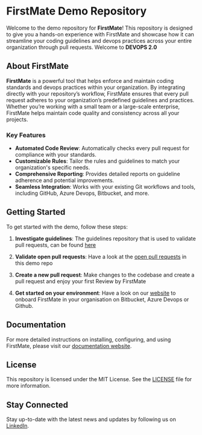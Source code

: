 # FirstMate Demo Repository

Welcome to the demo repository for **FirstMate**! This repository is designed to give you a hands-on experience with FirstMate and showcase how it can streamline your coding guidelines and devops practices across your entire organization through pull requests.
Welcome to **DEVOPS 2.0**

## About FirstMate

**FirstMate** is a powerful tool that helps enforce and maintain coding standards and devops practices within your organization. 
By integrating directly with your repository’s workflow, FirstMate ensures that every pull request adheres to your organization’s predefined guidelines and practices. 
Whether you’re working with a small team or a large-scale enterprise, FirstMate helps maintain code quality and consistency across all your projects.

### Key Features

- **Automated Code Review**: Automatically checks every pull request for compliance with your standards.
- **Customizable Rules**: Tailor the rules and guidelines to match your organization's specific needs.
- **Comprehensive Reporting**: Provides detailed reports on guideline adherence and potential improvements.
- **Seamless Integration**: Works with your existing Git workflows and tools, including GitHub, Azure Devops, Bitbucket, and more.

## Getting Started

To get started with the demo, follow these steps:

1. **Investigate guidelines**: The guidelines repository that is used to validate pull requests, can be found [here](https://github.com/firstmatecloud/guidelines-repo)

2. **Validate open pull requests**: Have a look at the [open pull requests](https://github.com/firstmatecloud/demo-microservice/pulls) in this demo repo

3. **Create a new pull request**:  Make changes to the codebase and create a pull request and enjoy your first Review by FirstMate

4. **Get started on your environment**: Have a look on our [website](https://firstmate.cloud) to onboard FirstMate in your organisation on Bitbucket, Azure Devops or Github.

## Documentation

For more detailed instructions on installing, configuring, and using FirstMate, please visit our [documentation website](https://docs.firstmate.cloud).

## License

This repository is licensed under the MIT License. See the [LICENSE](LICENSE) file for more information.

## Stay Connected

Stay up-to-date with the latest news and updates by following us on [LinkedIn](https://www.linkedin.com/company/firstmatecloud).
